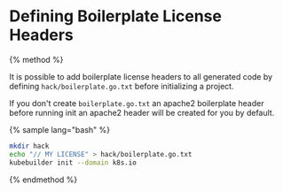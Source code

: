 # Defining Boilerplate License Headers

{% method %}

It is possible to add boilerplate license headers to all generated code by
defining `hack/boilerplate.go.txt` before initializing a project.

If you don't create `boilerplate.go.txt` an apache2 boilerplate header before
running init an apache2 header will be created for you by default.

{% sample lang="bash" %}
```bash
mkdir hack
echo "// MY LICENSE" > hack/boilerplate.go.txt
kubebuilder init --domain k8s.io
```
{% endmethod %}


